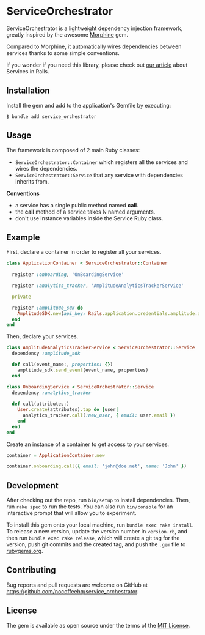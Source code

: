 # ServiceOrchestrator

ServiceOrchestrator is a lightweight dependency injection framework, greatly inspired by the awesome [Morphine](https://github.com/bkeepers/morphine) gem.

Compared to Morphine, it automatically wires dependencies between services thanks to some simple conventions.

If you wonder if you need this library, please check out [our article]() about Services in Rails.

## Installation

Install the gem and add to the application's Gemfile by executing:

    $ bundle add service_orchestrator

## Usage

The framework is composed of 2 main Ruby classes:

- `ServiceOrchestrator::Container` which registers all the services and wires the dependencies.
- `ServiceOrchestrator::Service` that any service with dependencies inherits from.

**Conventions**

- a service has a single public method named **call**.
- the **call** method of a service takes N named arguments.
- don't use instance variables inside the Service Ruby class.

## Example

First, declare a container in order to register all your services.

```ruby
class ApplicationContainer < ServiceOrchestrator::Container
  
  register :onboarding, 'OnBoardingService'

  register :analytics_tracker, 'AmplitudeAnalyticsTrackerService'

  private

  register :amplitude_sdk do
    AmplitudeSDK.new(api_key: Rails.application.credentials.amplitude.api_key)
  end
end
```

Then, declare your services.

```ruby
class AmplitudeAnalyticsTrackerService < ServiceOrchestrator::Service
  dependency :amplitude_sdk

  def call(event_name:, properties: {})
    amplitude_sdk.send_event(event_name, properties)
  end
```

```ruby
class OnboardingService < ServiceOrchestrator::Service
  dependency :analytics_tracker
  
  def call(attributes:)
    User.create(attributes).tap do |user|
      analytics_tracker.call(:new_user, { email: user.email })
    end
  end
end
```

Create an instance of a container to get access to your services.

```ruby
container = ApplicationContainer.new

container.onboarding.call({ email: 'john@doe.net', name: 'John' })
```

## Development

After checking out the repo, run `bin/setup` to install dependencies. Then, run `rake spec` to run the tests. You can also run `bin/console` for an interactive prompt that will allow you to experiment.

To install this gem onto your local machine, run `bundle exec rake install`. To release a new version, update the version number in `version.rb`, and then run `bundle exec rake release`, which will create a git tag for the version, push git commits and the created tag, and push the `.gem` file to [rubygems.org](https://rubygems.org).

## Contributing

Bug reports and pull requests are welcome on GitHub at https://github.com/nocoffeehq/service_orchestrator.

## License

The gem is available as open source under the terms of the [MIT License](https://opensource.org/licenses/MIT).
